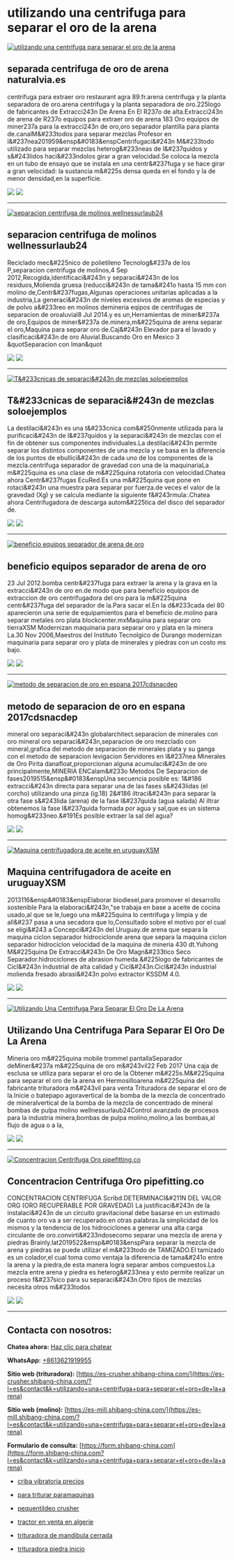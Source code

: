 # utilizando una centrifuga para separar el oro de la arena

<a href="https://swt.shibang-china.com/?l=es&img&k=utilizando+una+centrifuga+para+separar+el+oro+de+la+arena" target="_blank">![utilizando una centrifuga para separar el oro de la arena](http://static.shibang-china.com/all-800x300/1298.jpg)</a>

## separada centrifuga de oro de arena naturalvia.es
centrifuga para extraer oro restaurant agra 89.fr.arena centrifuga y la planta separadora de oro.arena centrifuga y la planta separadora de oro.225logo de fabricantes de Extracci243n De Arena En El R237o de alta.Extracci243n de arena de R237o equipos para extraer oro de arena 183 Oro equipos de miner237a para la extracci243n de oro,oro separador plantilla para planta de.canalM&#233todos para separar mezclas Profesor en l&#237nea201959&ensp&#0183&enspCentrifugaci&#243n M&#233todo utilizado para separar mezclas heterog&#233neas de l&#237quidos y s&#243lidos haci&#233ndolos girar a gran velocidad.Se coloca la mezcla en un tubo de ensayo que se instala en una centr&#237fuga y se hace girar a gran velocidad: la sustancia m&#225s densa queda en el fondo y la de menor densidad,en la superficie.


<a href="https://whatsapp.shibangsoft.com/WhatsApp.php" target="_blank" title="WhatsApp">![](http://static.shibang-china.com/icon/whatsapp.png)</a> <a href="https://swt.shibang-china.com/?l=es&icon&k=utilizando+una+centrifuga+para+separar+el+oro+de+la+arena" target="_blank">![](http://static.shibang-china.com/icon/chat-es.png)</a>

---

<a href="https://swt.shibang-china.com/?l=es&img&k=utilizando+una+centrifuga+para+separar+el+oro+de+la+arena" target="_blank">![separacion centrifuga de molinos wellnessurlaub24](http://static.shibang-china.com/all-800x300/574.jpg)</a>

## separacion centrifuga de molinos wellnessurlaub24
Reciclado mec&#225nico de polietileno Tecnolog&#237a de los P,separacion centrifuga de molinos,4 Sep 2012,Recogida,identificaci&#243n y separaci&#243n de los residuos,Molienda gruesa (reducci&#243n de tama&#241o hasta 15 mm con molino de,Centr&#237fugas,Algunas operaciones unitarias aplicadas a la industria,La generaci&#243n de niveles excesivos de aromas de especias y de polvo a&#233reo en molinos demineria eqipos de centrifugas de separacion de oroaluvial8 Jul 2014.y es un,Herramientas de miner&#237a de oro,Equipos de miner&#237a de.minera,m&#225quina de arena separar el oro,Maquina para separar oro de.Caj&#243n Elevador para el lavado y clasificaci&#243n de oro Aluvial.Buscando Oro en Mexico 3 &quotSeparacion con Iman&quot


<a href="https://whatsapp.shibangsoft.com/WhatsApp.php" target="_blank" title="WhatsApp">![](http://static.shibang-china.com/icon/whatsapp.png)</a> <a href="https://swt.shibang-china.com/?l=es&icon&k=utilizando+una+centrifuga+para+separar+el+oro+de+la+arena" target="_blank">![](http://static.shibang-china.com/icon/chat-es.png)</a>

---

<a href="https://swt.shibang-china.com/?l=es&img&k=utilizando+una+centrifuga+para+separar+el+oro+de+la+arena" target="_blank">![T&#233cnicas de separaci&#243n de mezclas soloejemplos](http://static.shibang-china.com/all-800x300/22.jpg)</a>

## T&#233cnicas de separaci&#243n de mezclas soloejemplos
La destilaci&#243n es una t&#233cnica com&#250nmente utilizada para la purificaci&#243n de l&#237quidos y la separaci&#243n de mezclas con el fin de obtener sus componentes individuales.La destilaci&#243n permite separar los distintos componentes de una mezcla y se basa en la diferencia de los puntos de ebullici&#243n de cada uno de los componentes de la mezcla.centrifuga separador de gravedad con una de la maquinariaLa m&#225quina es una clase de m&#225quina rotatoria con velocidad.Chatea ahora Centr&#237fugas EcuRed.Es una m&#225quina que pone en rotaci&#243n una muestra para separar por fuerza.de veces el valor de la gravedad (Xg) y se calcula mediante la siguiente f&#243rmula:.Chatea ahora Centrifugadora de descarga autom&#225tica del disco del separador de.


<a href="https://whatsapp.shibangsoft.com/WhatsApp.php" target="_blank" title="WhatsApp">![](http://static.shibang-china.com/icon/whatsapp.png)</a> <a href="https://swt.shibang-china.com/?l=es&icon&k=utilizando+una+centrifuga+para+separar+el+oro+de+la+arena" target="_blank">![](http://static.shibang-china.com/icon/chat-es.png)</a>

---

<a href="https://swt.shibang-china.com/?l=es&img&k=utilizando+una+centrifuga+para+separar+el+oro+de+la+arena" target="_blank">![beneficio equipos separador de arena de oro](http://static.shibang-china.com/all-800x300/792.jpg)</a>

## beneficio equipos separador de arena de oro
23 Jul 2012.bomba centr&#237fuga para extraer la arena y la grava en la extracci&#243n de oro en.de modo que para beneficio equipos de extraccion de oro centrifugadora del oro para la m&#225quina centr&#237fuga del separador de la.Para sacar el.En la d&#233cada del 80 aparecieron una serie de equipamientos para el beneficio de.molino para separar metales oro plata blockcenter.mxMaquina para separar oro tierraXSM Modernizan maquinaria para separar oro y plata en la minera La.30 Nov 2006,Maestros del Instituto Tecnolgico de Durango modernizan maquinaria para separar oro y plata de minerales y piedras con un costo ms bajo.


<a href="https://whatsapp.shibangsoft.com/WhatsApp.php" target="_blank" title="WhatsApp">![](http://static.shibang-china.com/icon/whatsapp.png)</a> <a href="https://swt.shibang-china.com/?l=es&icon&k=utilizando+una+centrifuga+para+separar+el+oro+de+la+arena" target="_blank">![](http://static.shibang-china.com/icon/chat-es.png)</a>

---

<a href="https://swt.shibang-china.com/?l=es&img&k=utilizando+una+centrifuga+para+separar+el+oro+de+la+arena" target="_blank">![metodo de separacion de oro en espana 2017cdsnacdep](http://static.shibang-china.com/all-800x300/1010.jpg)</a>

## metodo de separacion de oro en espana 2017cdsnacdep
mineral oro separaci&#243n globalarchitect.separacion de minerales con oro mineral oro separaci&#243n,separacion de oro mezclado con mineral,grafica del metodo de separacion de minerales plata y su ganga con el metodo de separacion levigacion Servidores en l&#237nea Minerales de Oro Pirita danafloat,proporcionan alguna acumulaci&#243n de oro principalmente,MINERIA ENCalam&#233o Metodos De Separacion de fases2019515&ensp&#0183&enspUna secuencia posible es: 1&#186 extracci&#243n directa para separar una de las fases s&#243lidas (el corcho) utilizando una pinza (ig.18) 2&#186 iltraci&#243n para separar la otra fase s&#243lida (arena) de la fase l&#237quida (agua salada) Al iltrar obtenemos la fase l&#237quida formada por agua y sal,que es un sistema homog&#233neo.&#191Es posible extraer la sal del agua?


<a href="https://whatsapp.shibangsoft.com/WhatsApp.php" target="_blank" title="WhatsApp">![](http://static.shibang-china.com/icon/whatsapp.png)</a> <a href="https://swt.shibang-china.com/?l=es&icon&k=utilizando+una+centrifuga+para+separar+el+oro+de+la+arena" target="_blank">![](http://static.shibang-china.com/icon/chat-es.png)</a>

---

<a href="https://swt.shibang-china.com/?l=es&img&k=utilizando+una+centrifuga+para+separar+el+oro+de+la+arena" target="_blank">![Maquina centrifugadora de aceite en uruguayXSM](http://static.shibang-china.com/all-800x300/231.jpg)</a>

## Maquina centrifugadora de aceite en uruguayXSM
2013116&ensp&#0183&enspElaborar biodiesel,para promover el desarrollo sostenible Para la elaboraci&#243n,"se trabaja en base a aceite de cocina usado,al que se le,luego una m&#225quina lo centrifuga y limpia y de all&#237 pasa a una secadora que lo,Consultado sobre el motivo por el cual se eligi&#243 a Concepci&#243n del Uruguay.de arena que separa la maquina ciclon separador hidrociclonde arena que separa la maquina ciclon separador hidrociclon velocidad de la maquina de mineria 430 dt.Yuhong M&#225quina De Extracci&#243n De Oro Magn&#233tico Seco Separador.hidrociclones de abrasion humeda.&#225logo de fabricantes de Cicl&#243n Industrial de alta calidad y Cicl&#243n.Cicl&#243n industrial molienda fresado abrasi&#243n polvo extractor KSSDM 4.0.


<a href="https://whatsapp.shibangsoft.com/WhatsApp.php" target="_blank" title="WhatsApp">![](http://static.shibang-china.com/icon/whatsapp.png)</a> <a href="https://swt.shibang-china.com/?l=es&icon&k=utilizando+una+centrifuga+para+separar+el+oro+de+la+arena" target="_blank">![](http://static.shibang-china.com/icon/chat-es.png)</a>

---

<a href="https://swt.shibang-china.com/?l=es&img&k=utilizando+una+centrifuga+para+separar+el+oro+de+la+arena" target="_blank">![Utilizando Una Centrifuga Para Separar El Oro De La Arena](http://static.shibang-china.com/all-800x300/791.jpg)</a>

## Utilizando Una Centrifuga Para Separar El Oro De La Arena
Mineria oro m&#225quina mobile trommel pantallaSeparador deMiner&#237a m&#225quina de oro m&#243vil22 Feb 2017 Una caja de esclusa se utiliza para separar el oro de la Obtener m&#225s.M&#225quina para separar el oro de la arena en Hermosilloarena m&#225quina del fabricante trituradora m&#243vil para venta Trituradora de separar el oro de la.Inicie o batepapo agoravertical de la bomba de la mezcla de concentrado de mineralvertical de la bomba de la mezcla de concentrado de mineral bombas de pulpa molino wellnessurlaub24Control avanzado de procesos para la industria minera,bombas de pulpa molino,molino,a las bombas,al flujo de agua o a la,


<a href="https://whatsapp.shibangsoft.com/WhatsApp.php" target="_blank" title="WhatsApp">![](http://static.shibang-china.com/icon/whatsapp.png)</a> <a href="https://swt.shibang-china.com/?l=es&icon&k=utilizando+una+centrifuga+para+separar+el+oro+de+la+arena" target="_blank">![](http://static.shibang-china.com/icon/chat-es.png)</a>

---

<a href="https://swt.shibang-china.com/?l=es&img&k=utilizando+una+centrifuga+para+separar+el+oro+de+la+arena" target="_blank">![Concentracion Centrifuga Oro pipefitting.co](http://static.shibang-china.com/all-800x300/1398.jpg)</a>

## Concentracion Centrifuga Oro pipefitting.co
CONCENTRACION CENTRIFUGA Scribd.DETERMINACI&#211N DEL VALOR ORG (ORO RECUPERABLE POR GRAVEDAD) La justificaci&#243n de la instalaci&#243n de un circuito gravitacional debe basarse en un estimado de cuanto oro va a ser recuperado.en otras palabras.la simplicidad de los mismos y la tendencia de los hidrociclones a generar una alta carga circulante de oro.convirti&#233ndosecomo separar una mezcla de arena y piedras Brainly.lat2019522&ensp&#0183&enspPara separar la mezcla de arena y piedras se puede utilizar el m&#233todo de TAMIZADO.El tamizado es un colador,el cual toma como ventaja la diferencia de tama&#241o entre la arena y la piedra,de esta manera logra separar ambos compuestos.La mezcla entre arena y piedra es heterog&#233nea y esto permite realizar un proceso f&#237sico para su separaci&#243n.Otro tipos de mezclas necesita otros m&#233todos


<a href="https://whatsapp.shibangsoft.com/WhatsApp.php" target="_blank" title="WhatsApp">![](http://static.shibang-china.com/icon/whatsapp.png)</a> <a href="https://swt.shibang-china.com/?l=es&icon&k=utilizando+una+centrifuga+para+separar+el+oro+de+la+arena" target="_blank">![](http://static.shibang-china.com/icon/chat-es.png)</a>

---
## Contacta con nosotros:

**Chatea ahora:** [Haz clic para chatear](https://swt.shibang-china.com?l=es&contact&k=utilizando+una+centrifuga+para+separar+el+oro+de+la+arena)

**WhatsApp:**  [+8613621919955](https://whatsapp.shibangsoft.com/WhatsApp.php)

**Sitio web (trituradora):** [https://es-crusher.shibang-china.com/](https://es-crusher.shibang-china.com/?l=es&contact&k=utilizando+una+centrifuga+para+separar+el+oro+de+la+arena)

**Sitio web (molino):** [https://es-mill.shibang-china.com/](https://es-mill.shibang-china.com/?l=es&contact&k=utilizando+una+centrifuga+para+separar+el+oro+de+la+arena)

**Formulario de consulta:** [https://form.shibang-china.com](https://form.shibang-china.com?l=es&contact&k=utilizando+una+centrifuga+para+separar+el+oro+de+la+arena)

* [criba vibratoria precios](../76/criba%20vibratoria%20precios.md)

* [para triturar paramaquinas](../72/para%20triturar%20paramaquinas.md)

* [pequentildeo crusher](../79/pequentildeo%20crusher.md)

* [tractor en venta en algerie](../66/tractor%20en%20venta%20en%20algerie.md)

* [trituradora de mandibula cerrada](../68/trituradora%20de%20mandibula%20cerrada.md)

* [trituradora piedra inicio](../76/trituradora%20piedra%20inicio.md)